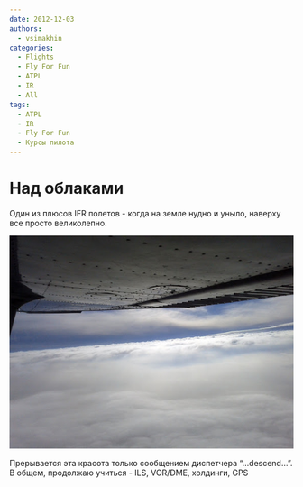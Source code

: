 ```yaml
---
date: 2012-12-03
authors:
  - vsimakhin
categories:
  - Flights
  - Fly For Fun
  - ATPL
  - IR
  - All
tags:
  - ATPL
  - IR
  - Fly For Fun
  - Курсы пилота
---
```


# Над облаками

Один из плюсов IFR полетов - когда на земле нудно и уныло, наверху все просто великолепно.

![](IMG_20121202_124525.jpg)

Прерывается эта красота только сообщением диспетчера “…descend…”. В общем, продолжаю учиться - ILS, VOR/DME, холдинги, GPS